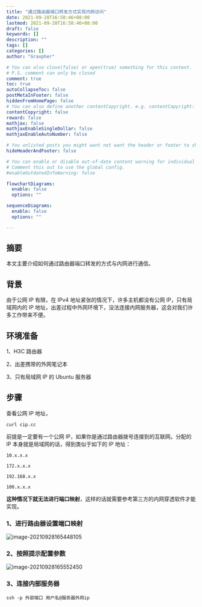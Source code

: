 ```yaml
---
title: "通过路由器端口转发方式实现内网访问"
date: 2021-09-28T16:58:46+08:00
lastmod: 2021-09-28T16:58:46+08:00
draft: false
keywords: []
description: ""
tags: []
categories: []
author: "Gravpher"

# You can also close(false) or open(true) something for this content.
# P.S. comment can only be closed
comment: true 
toc: true 
autoCollapseToc: false
postMetaInFooter: false
hiddenFromHomePage: false
# You can also define another contentCopyright. e.g. contentCopyright: "This is another copyright."
contentCopyright: false
reward: false
mathjax: false
mathjaxEnableSingleDollar: false
mathjaxEnableAutoNumber: false

# You unlisted posts you might want not want the header or footer to show
hideHeaderAndFooter: false

# You can enable or disable out-of-date content warning for individual post.
# Comment this out to use the global config.
#enableOutdatedInfoWarning: false

flowchartDiagrams:
  enable: false
  options: ""

sequenceDiagrams: 
  enable: false
  options: ""

---
```


## 摘要

本文主要介绍如何通过路由器端口转发的方式与内网进行通信。

## 背景

由于公网 IP 有限，在 IPv4 地址紧张的情况下，许多主机都没有公网 IP，只有局域网内的 IP 地址，出差过程中外网环境下，没法连接内网服务器，这会对我们许多工作带来不便。

## 环境准备

1、H3C 路由器

2、出差携带的外网笔记本

3、只有局域网 IP 的 Ubuntu 服务器

## 步骤

查看公网 IP 地址，

```shell
curl cip.cc
```

前提是一定要有一个公网 IP，如果你是通过路由器拨号连接到的互联网。分配的 IP 本身就是局域网的话，得到类似于如下的 IP 地址：

```
10.x.x.x

172.x.x.x

192.168.x.x

100.x.x.x
```

**这种情况下就无法进行端口映射**，这样的话就需要参考第三方的内网穿透软件才能实现。

### 1、进行路由器设置端口映射

![image-20210928165448105](https://cdn.jsdelivr.net/gh/George-Gou/PictureBed@master/2022/202109281701832.png)

### 2、按照提示配置参数

![image-20210928165552450](https://cdn.jsdelivr.net/gh/George-Gou/PictureBed@master/2022/202109281701538.png)

### 3、连接内部服务器

```shell
ssh -p 外部端口 用户名@服务器外网ip
```

